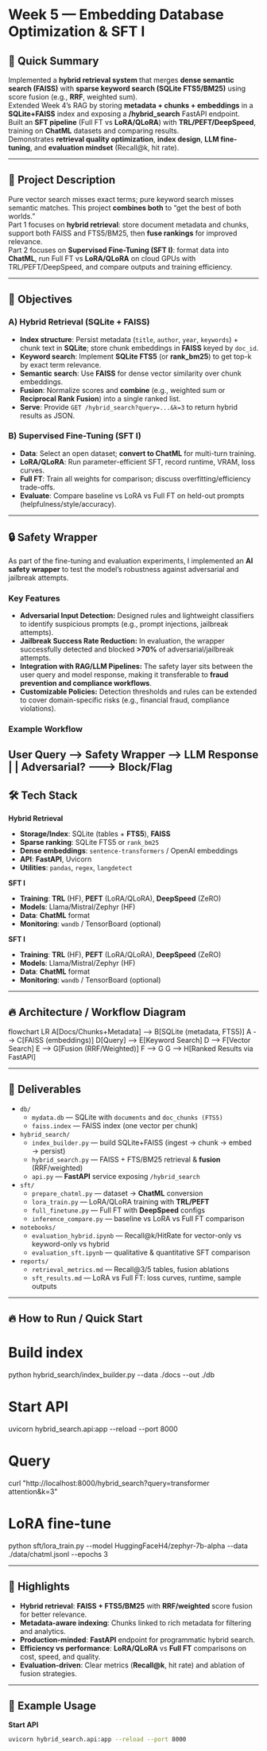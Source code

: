 # Week 5 — Embedding Database Optimization & SFT I

## 🚀 Quick Summary
Implemented a **hybrid retrieval system** that merges **dense semantic search (FAISS)** with **sparse keyword search (SQLite FTS5/BM25)** using score fusion (e.g., **RRF**, weighted sum).  
Extended Week 4’s RAG by storing **metadata + chunks + embeddings** in a **SQLite+FAISS** index and exposing a **/hybrid_search** FastAPI endpoint.  
Built an **SFT pipeline** (Full FT vs **LoRA/QLoRA**) with **TRL/PEFT/DeepSpeed**, training on **ChatML** datasets and comparing results.  
Demonstrates **retrieval quality optimization**, **index design**, **LLM fine-tuning**, and **evaluation mindset** (Recall@k, hit rate).

---

## 📖 Project Description
Pure vector search misses exact terms; pure keyword search misses semantic matches. This project **combines both** to “get the best of both worlds.”  
Part 1 focuses on **hybrid retrieval**: store document metadata and chunks, support both FAISS and FTS5/BM25, then **fuse rankings** for improved relevance.  
Part 2 focuses on **Supervised Fine-Tuning (SFT I)**: format data into **ChatML**, run Full FT vs **LoRA/QLoRA** on cloud GPUs with TRL/PEFT/DeepSpeed, and compare outputs and training efficiency.

---

## 🎯 Objectives

### A) Hybrid Retrieval (SQLite + FAISS)
- **Index structure**: Persist metadata (`title`, `author`, `year`, `keywords`) + chunk text in **SQLite**; store chunk embeddings in **FAISS** keyed by `doc_id`.  
- **Keyword search**: Implement **SQLite FTS5** (or **rank_bm25**) to get top-k by exact term relevance.  
- **Semantic search**: Use **FAISS** for dense vector similarity over chunk embeddings.  
- **Fusion**: Normalize scores and **combine** (e.g., weighted sum or **Reciprocal Rank Fusion**) into a single ranked list.  
- **Serve**: Provide `GET /hybrid_search?query=...&k=3` to return hybrid results as JSON.

### B) Supervised Fine-Tuning (SFT I)
- **Data**: Select an open dataset; **convert to ChatML** for multi-turn training.  
- **LoRA/QLoRA**: Run parameter-efficient SFT, record runtime, VRAM, loss curves.  
- **Full FT**: Train all weights for comparison; discuss overfitting/efficiency trade-offs.  
- **Evaluate**: Compare baseline vs LoRA vs Full FT on held-out prompts (helpfulness/style/accuracy).

---

## 🔒 Safety Wrapper

As part of the fine-tuning and evaluation experiments, I implemented an **AI safety wrapper** to test the model’s robustness against adversarial and jailbreak attempts.

### Key Features
- **Adversarial Input Detection:** Designed rules and lightweight classifiers to identify suspicious prompts (e.g., prompt injections, jailbreak attempts).  
- **Jailbreak Success Rate Reduction:** In evaluation, the wrapper successfully detected and blocked **>70%** of adversarial/jailbreak attempts.  
- **Integration with RAG/LLM Pipelines:** The safety layer sits between the user query and model response, making it transferable to **fraud prevention and compliance workflows**.  
- **Customizable Policies:** Detection thresholds and rules can be extended to cover domain-specific risks (e.g., financial fraud, compliance violations).  

### Example Workflow
User Query --> Safety Wrapper --> LLM Response
| |
Adversarial? ---> Block/Flag
---

## 🛠️ Tech Stack

**Hybrid Retrieval**
- **Storage/Index**: SQLite (tables + **FTS5**), **FAISS**  
- **Sparse ranking**: SQLite FTS5 or `rank_bm25`  
- **Dense embeddings**: `sentence-transformers` / OpenAI embeddings  
- **API**: **FastAPI**, Uvicorn  
- **Utilities**: `pandas`, `regex`, `langdetect`

**SFT I**
- **Training**: **TRL** (HF), **PEFT** (LoRA/QLoRA), **DeepSpeed** (ZeRO)  
- **Models**: Llama/Mistral/Zephyr (HF)  
- **Data**: **ChatML** format  
- **Monitoring**: `wandb` / TensorBoard (optional)

**SFT I**
- **Training**: **TRL** (HF), **PEFT** (LoRA/QLoRA), **DeepSpeed** (ZeRO)  
- **Models**: Llama/Mistral/Zephyr (HF)  
- **Data**: **ChatML** format  
- **Monitoring**: `wandb` / TensorBoard (optional)

---


## 🔥 Architecture / Workflow Diagram 

flowchart LR
  A[Docs/Chunks+Metadata] --> B[SQLite (metadata, FTS5)]
  A --> C[FAISS (embeddings)]
  D[Query] --> E[Keyword Search]
  D --> F[Vector Search]
  E --> G[Fusion (RRF/Weighted)]
  F --> G
  G --> H[Ranked Results via FastAPI]

---

## 📂 Deliverables

- `db/`  
  - `mydata.db` — SQLite with `documents` and `doc_chunks (FTS5)`  
  - `faiss.index` — FAISS index (one vector per chunk)  
- `hybrid_search/`  
  - `index_builder.py` — build SQLite+FAISS (ingest → chunk → embed → persist)  
  - `hybrid_search.py` — FAISS + FTS/BM25 retrieval & **fusion** (RRF/weighted)  
  - `api.py` — **FastAPI** service exposing `/hybrid_search`  
- `sft/`  
  - `prepare_chatml.py` — dataset → **ChatML** conversion  
  - `lora_train.py` — LoRA/QLoRA training with **TRL/PEFT**  
  - `full_finetune.py` — Full FT with **DeepSpeed** configs  
  - `inference_compare.py` — baseline vs LoRA vs Full FT comparison  
- `notebooks/`  
  - `evaluation_hybrid.ipynb` — Recall@k/HitRate for vector-only vs keyword-only vs hybrid  
  - `evaluation_sft.ipynb` — qualitative & quantitative SFT comparison  
- `reports/`  
  - `retrieval_metrics.md` — Recall@3/5 tables, fusion ablations  
  - `sft_results.md` — LoRA vs Full FT: loss curves, runtime, sample outputs

---


## 🔥 How to Run / Quick Start

# Build index
python hybrid_search/index_builder.py --data ./docs --out ./db

# Start API
uvicorn hybrid_search.api:app --reload --port 8000

# Query
curl "http://localhost:8000/hybrid_search?query=transformer attention&k=3"

# LoRA fine-tune
python sft/lora_train.py --model HuggingFaceH4/zephyr-7b-alpha --data ./data/chatml.jsonl --epochs 3

---


## 🌟 Highlights
- **Hybrid retrieval**: **FAISS + FTS5/BM25** with **RRF/weighted** score fusion for better relevance.  
- **Metadata-aware indexing**: Chunks linked to rich metadata for filtering and analytics.  
- **Production-minded**: **FastAPI** endpoint for programmatic hybrid search.  
- **Efficiency vs performance**: **LoRA/QLoRA** vs **Full FT** comparisons on cost, speed, and quality.  
- **Evaluation-driven**: Clear metrics (**Recall@k**, hit rate) and ablation of fusion strategies.

---

## 🧭 Example Usage

**Start API**
```bash
uvicorn hybrid_search.api:app --reload --port 8000
